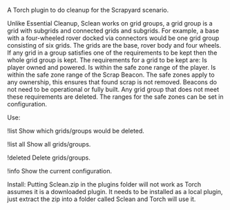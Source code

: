 A Torch plugin to do cleanup for the Scrapyard scenario.

Unlike Essential Cleanup, Sclean works on grid groups, a grid group is a grid with subgrids and connected grids and subgrids. For example, a base with a four-wheeled rover docked via connectors would be one grid group consisting of six grids. The grids are the base, rover body and four wheels. If any grid in a group satisfies one of the requirements to be kept then the whole grid group is kept.
The requirements for a grid to be kept are: Is player owned and powered. Is within the safe zone range of the player. Is within the safe zone range of the Scrap Beacon.
The safe zones apply to any ownership, this ensures that found scrap is not removed. Beacons do not need to be operational or fully built. Any grid group that does not meet these requirements are deleted.
The ranges for the safe zones can be set in configuration.

Use:

!list
Show which grids/groups would be deleted.

!list all
Show all grids/groups.

!deleted
Delete grids/groups.

!info
Show the current configuration.

Install:
Putting Sclean.zip in the plugins folder will not work as Torch assumes it is a downloaded plugin. It needs to be installed as a local plugin, just extract the zip into a folder called Sclean and Torch will use it.
